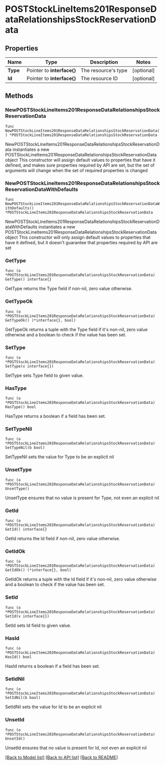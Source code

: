 # POSTStockLineItems201ResponseDataRelationshipsStockReservationData

## Properties

Name | Type | Description | Notes
------------ | ------------- | ------------- | -------------
**Type** | Pointer to **interface{}** | The resource&#39;s type | [optional] 
**Id** | Pointer to **interface{}** | The resource ID | [optional] 

## Methods

### NewPOSTStockLineItems201ResponseDataRelationshipsStockReservationData

`func NewPOSTStockLineItems201ResponseDataRelationshipsStockReservationData() *POSTStockLineItems201ResponseDataRelationshipsStockReservationData`

NewPOSTStockLineItems201ResponseDataRelationshipsStockReservationData instantiates a new POSTStockLineItems201ResponseDataRelationshipsStockReservationData object
This constructor will assign default values to properties that have it defined,
and makes sure properties required by API are set, but the set of arguments
will change when the set of required properties is changed

### NewPOSTStockLineItems201ResponseDataRelationshipsStockReservationDataWithDefaults

`func NewPOSTStockLineItems201ResponseDataRelationshipsStockReservationDataWithDefaults() *POSTStockLineItems201ResponseDataRelationshipsStockReservationData`

NewPOSTStockLineItems201ResponseDataRelationshipsStockReservationDataWithDefaults instantiates a new POSTStockLineItems201ResponseDataRelationshipsStockReservationData object
This constructor will only assign default values to properties that have it defined,
but it doesn't guarantee that properties required by API are set

### GetType

`func (o *POSTStockLineItems201ResponseDataRelationshipsStockReservationData) GetType() interface{}`

GetType returns the Type field if non-nil, zero value otherwise.

### GetTypeOk

`func (o *POSTStockLineItems201ResponseDataRelationshipsStockReservationData) GetTypeOk() (*interface{}, bool)`

GetTypeOk returns a tuple with the Type field if it's non-nil, zero value otherwise
and a boolean to check if the value has been set.

### SetType

`func (o *POSTStockLineItems201ResponseDataRelationshipsStockReservationData) SetType(v interface{})`

SetType sets Type field to given value.

### HasType

`func (o *POSTStockLineItems201ResponseDataRelationshipsStockReservationData) HasType() bool`

HasType returns a boolean if a field has been set.

### SetTypeNil

`func (o *POSTStockLineItems201ResponseDataRelationshipsStockReservationData) SetTypeNil(b bool)`

 SetTypeNil sets the value for Type to be an explicit nil

### UnsetType
`func (o *POSTStockLineItems201ResponseDataRelationshipsStockReservationData) UnsetType()`

UnsetType ensures that no value is present for Type, not even an explicit nil
### GetId

`func (o *POSTStockLineItems201ResponseDataRelationshipsStockReservationData) GetId() interface{}`

GetId returns the Id field if non-nil, zero value otherwise.

### GetIdOk

`func (o *POSTStockLineItems201ResponseDataRelationshipsStockReservationData) GetIdOk() (*interface{}, bool)`

GetIdOk returns a tuple with the Id field if it's non-nil, zero value otherwise
and a boolean to check if the value has been set.

### SetId

`func (o *POSTStockLineItems201ResponseDataRelationshipsStockReservationData) SetId(v interface{})`

SetId sets Id field to given value.

### HasId

`func (o *POSTStockLineItems201ResponseDataRelationshipsStockReservationData) HasId() bool`

HasId returns a boolean if a field has been set.

### SetIdNil

`func (o *POSTStockLineItems201ResponseDataRelationshipsStockReservationData) SetIdNil(b bool)`

 SetIdNil sets the value for Id to be an explicit nil

### UnsetId
`func (o *POSTStockLineItems201ResponseDataRelationshipsStockReservationData) UnsetId()`

UnsetId ensures that no value is present for Id, not even an explicit nil

[[Back to Model list]](../README.md#documentation-for-models) [[Back to API list]](../README.md#documentation-for-api-endpoints) [[Back to README]](../README.md)


